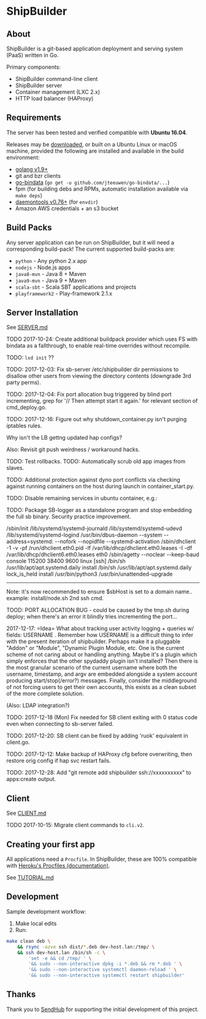 # ShipBuilder

## About

ShipBuilder is a git-based application deployment and serving system (PaaS) written in Go.

Primary components:

* ShipBuilder command-line client
* ShipBuilder server
* Container management (LXC 2.x)
* HTTP load balancer (HAProxy)

## Requirements

The server has been tested and verified compatible with **Ubuntu 16.04**.

Releases may be [downloaded](https://github.com/jaytaylor/shipbuilder/releases), or built on a Ubuntu Linux or macOS machine, provided the following are installed and available in the build environment:

* [golang v1.9+](https://golang.org/dl/)
* git and bzr clients
* [go-bindata](https://github.com/jteeuwen/go-bindata) (`go get -u github.com/jteeuwen/go-bindata/...`)
* fpm (for building debs and RPMs, automatic installation available via `make deps`)
* [daemontools v0.76+](https://github.com/daemontools/daemontools) (for `envdir`)
* Amazon AWS credentials + an s3 bucket

## Build Packs

Any server application can be run on ShipBuilder, but it will need a corresponding build-pack! The current supported build-packs are:

* `python` - Any python 2.x app
* `nodejs` - Node.js apps
* `java8-mvn` - Java 8 + Maven
* `java9-mvn` - Java 9 + Maven
* `scala-sbt` - Scala SBT applications and projects
* `playframework2` - Play-framework 2.1.x

## Server Installation

See [SERVER.md](https://github.com/jaytaylor/shipbuilder/blob/master/SERVER.md)

TODO 2017-10-24: Create additional buildpack provider which uses FS with bindata as a fallthrough, to enable real-time overrides without recompile.

TODO: `lxd init` ??

TODO: 2017-12-03: Fix sb-server /etc/shipbuilder dir permissions to disallow other users from viewing the directory contents (downgrade 3rd party perms).

TODO: 2017-12-04: Fix port allocation bug triggered by blind port incrementing, grep for '// Then attempt start it again.' for relevant section of cmd_deploy.go.

TODO: 2017-12-16: Figure out why shutdown_container.py isn't purging iptables rules.

Why isn't the LB gettng updated hap configs?

Also: Revisit git push weirdness / workaround hacks.

TODO: Test rollbacks.
TODO: Automatically scrub old app images from slaves.

TODO: Additional protection against dyno port conflicts via checking against running containers on the host during launch in container_start.py.

TODO: Disable remaining services in ubuntu container, e.g.:

TODO: Package SB-logger as a standalone program and stop embedding the full sb binary.  Security practice improvement.

/sbin/init
/lib/systemd/systemd-journald
/lib/systemd/systemd-udevd
/lib/systemd/systemd-logind
/usr/bin/dbus-daemon --system --address=systemd: --nofork --nopidfile --systemd-activation
/sbin/dhclient -1 -v -pf /run/dhclient.eth0.pid -lf /var/lib/dhcp/dhclient.eth0.leases -I -df /var/lib/dhcp/dhclient6.eth0.leases eth0
/sbin/agetty --noclear --keep-baud console 115200 38400 9600 linux
[ssh] <defunct>
/bin/sh /usr/lib/apt/apt.systemd.daily install
/bin/sh /usr/lib/apt/apt.systemd.daily lock_is_held install
/usr/bin/python3 /usr/bin/unattended-upgrade


---

Note: it's now recommended to ensure $sbHost is set to a domain name.. example: install/node.sh 2nd ssh cmd.

TOOD: PORT ALLOCATION BUG - could be caused by the tmp.sh during deploy; when there's an error it blindly tries incrementing the port...

2017-12-17: =Idea=
What about tracking user activity logging + queries w/ fields: USERNAME .  Remember how USERNAME is a difficult thing to infer with the present iteration of shipbuilder.  Perhaps make it a pluggable "Addon" or "Module", "Dynamic Plugin Module, etc.  One is the current scheme of not caring about or handling anything.  Maybe it's a plugin which simply enforces that the other spydaddy plugin isn't installed?  Then there is the most granular scenario of the current username where both the username, timestamp, and argv are embedded alongside a system account producing start/stop(/error?) messages. Finally, consider the middleground of not forcing users to get their own accounts, this exists as a clean subset of the more complete solution.

(Also: LDAP integration?)

TODO: 2017-12-18 (Mon) Fix needed for SB client exiting with 0 status code even when connecting to sb-server failed.

TODO: 2017-12-20: SB client can be fixed by adding 'ruok' equivalent in client.go.

TODO: 2017-12-12: Make backup of HAProxy cfg before overwriting, then restore orig config if hap svc restart fails.

TODO: 2017-12-28: Add "git remote add shipbuilder ssh://xxxxxxxxxx" to apps:create output.

## Client

See [CLIENT.md](https://github.com/jaytaylor/shipbuilder/blob/master/CLIENT.md)

TODO 2017-10-15: Migrate client commands to `cli.v2`.

## Creating your first app

All applications need a `Procfile`.  In ShipBuilder, these are 100% compatible with [Heroku's Procfiles (documentation)](https://devcenter.heroku.com/articles/procfile).

See [TUTORIAL.md](https://github.com/jaytaylor/shipbuilder/blob/master/TUTORIAL.md)

## Development

Sample development workflow:

1. Make local edits
2. Run:
```bash
make clean deb \
    && rsync -azve ssh dist/*.deb dev-host.lan:/tmp/ \
    && ssh dev-host.lan /bin/sh -c \
        'set -e && cd /tmp/ ' \
        '&& sudo --non-interactive dpkg -i *.deb && rm *.deb ' \
        '&& sudo --non-interactive systemctl daemon-reload ' \
        '&& sudo --non-interactive systemctl restart shipbuilder'
```

## Thanks

Thank you to [SendHub](https://www.sendhub.com) for supporting the initial development of this project.

